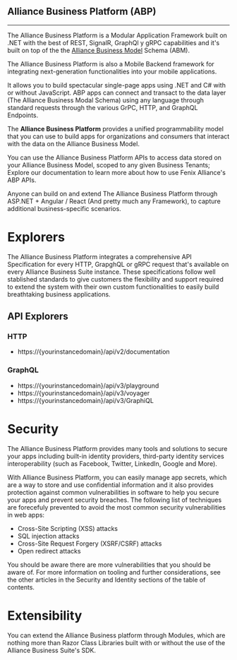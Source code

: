 
## Alliance Business Platform (ABP) 
---

The Alliance Business Platform is a Modular Application Framework built on .NET with the best of REST, SignalR, GraphQl y gRPC capabilities and it's built on top of the the [Alliance Business Model](/Components/Alliance-Business-Model.md) Schema (ABM). 

The Alliance Business Platform is also a Mobile Backend framework for integrating next-generation functionalities into your mobile applications. 

It allows you to build spectacular single-page apps using .NET and C# with or without JavaScript. ABP apps can connect and transact to the data layer (The Alliance Business Modal Schema) using any language through standard requests through the various GrPC, HTTP, and GraphQL Endpoints. 

The **Alliance Business Platform** provides a unified programmability model that you can use to build apps for organizations and consumers that interact with the data on the Alliance Business Model. 

You can use the Alliance Business Platform APIs to access data stored on your Alliance Business Model, scoped to any given Business Tenants; Explore our documentation to learn more about how to use Fenix Alliance's ABP APIs.

Anyone can build on and extend The Alliance Business Platform through ASP.NET + Angular / React (And pretty much any Framework), to capture additional business-specific scenarios.

# Explorers

The Alliance Business Platform integrates a comprehensive API Specification for every HTTP, GrapghQL or gRPC request that's available on every Alliance Business Suite instance. These specifications follow well stablished standards to give customers the flexibility and support required to extend the system with their own custom functionalities to easily build breathtaking business applications.

## API Explorers

### HTTP
- https://{yourinstancedomain}/api/v2/documentation

### GraphQL
- https://{yourinstancedomain}/api/v3/playground
- https://{yourinstancedomain}/api/v3/voyager
- https://{yourinstancedomain}/api/v3/GraphiQL


# Security

The Alliance Business Platform provides many tools and solutions to secure your apps including built-in identity providers, third-party identity services interoperability (such as Facebook, Twitter, LinkedIn, Google and More). 

With Alliance Business Platform, you can easily manage app secrets, which are a way to store and use confidential information and it also provides protection against common vulnerabilities in software
to help you secure your apps and prevent security breaches. The following list of techniques are forecefuly prevented to avoid the most common security vulnerabilities in web apps:

- Cross-Site Scripting (XSS) attacks
- SQL injection attacks
- Cross-Site Request Forgery (XSRF/CSRF) attacks
- Open redirect attacks

You should be aware there are more vulnerabilities that you should be aware of. For more information on tooling and further considerations, see the other articles in the Security and Identity sections of the table of contents.


# Extensibility

You can extend the Alliance Business platform through Modules, which are nothing more than Razor Class Libraries built with or without the use of the Alliance Business Suite's SDK.
